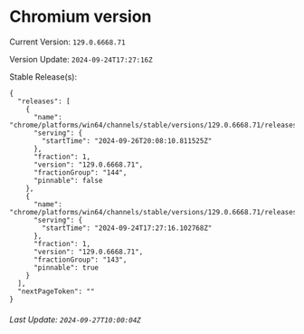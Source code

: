 # Chromium version

Current Version: `129.0.6668.71`

Version Update: `2024-09-24T17:27:16Z`

Stable Release(s):
```
{
  "releases": [
    {
      "name": "chrome/platforms/win64/channels/stable/versions/129.0.6668.71/releases/1727381290",
      "serving": {
        "startTime": "2024-09-26T20:08:10.811525Z"
      },
      "fraction": 1,
      "version": "129.0.6668.71",
      "fractionGroup": "144",
      "pinnable": false
    },
    {
      "name": "chrome/platforms/win64/channels/stable/versions/129.0.6668.71/releases/1727198836",
      "serving": {
        "startTime": "2024-09-24T17:27:16.102768Z"
      },
      "fraction": 1,
      "version": "129.0.6668.71",
      "fractionGroup": "143",
      "pinnable": true
    }
  ],
  "nextPageToken": ""
}
```

###### Last Update: `2024-09-27T10:00:04Z`
        